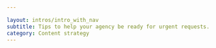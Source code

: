```yaml
---

layout: intros/intro_with_nav
subtitle: Tips to help your agency be ready for urgent requests.
category: Content strategy
---
```

